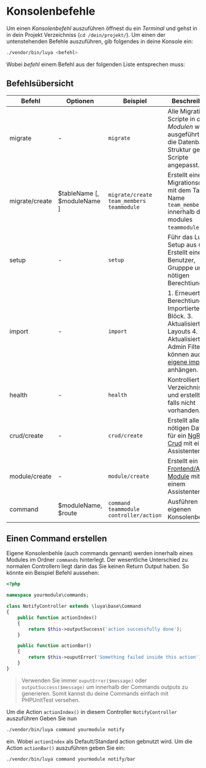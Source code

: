 Konsolenbefehle
================
Um einen *Konsolenbefehl* auszuführen öffnest du ein *Terminal* und gehst in in dein Projekt Verzeichniss (`cd /dein/projekt/`). Um einen der untenstehenden Befehle auszuführen, gib folgendes in deine Konsole ein:

```sh
./vendor/bin/luya <befehl>
```

Wobei *befehl* einem Befehl aus der folgenden Liste entsprechen muss:

Befehlsübersicht
----------------

|Befehl            |Optionen                      |Beispiel                  |Beschreibung
| --------         | ---------------              | ---------                 | ---------
|migrate           |-                             |`migrate`                 |Alle Migrations-Scripte in *allen Modulen* werden ausgeführt und die Datenbank-Struktur gemäss Scripte angepasst.
|migrate/create    |$tableName [, $moduleName ]   |`migrate/create team_members teammodule` |Erstellt eine neue Migrationsdatei mit dem Tabellen Name `team_members` innerhalb des modules `teammodule`.
|setup             |-                             |`setup`              |Führ das Luya Setup aus (= Erstellt einen Benutzer, Grupppe und die nötigen Berechtiungen).
|import            |-                             |`import`             |1. Erneuert die Berechtiung. 2. Importierter Cms Blöck. 3. Aktualisiert Cms Layouts 4. Aktualisiert Admin Filters Sie können auch [eigene importers](app-module.md#import-methode) anhängen.
|health            |-                             |`health`             |Kontrolliert die Verzeichnisse und erstellt Sie, falls nicht vorhanden.
|crud/create       |-                             |`crud/create`             |Erstellt alle nötigen Daten für ein [NgRest Crud](app-admin-module-ngrest.md) mit einem Assistenten.
|module/create     |-                             |`module/create`           |Erstellt ein [Frontend/Admin Module](app-module.md) mit einem Assistenten.
|command           |$moduleName, $route           |`command teammodule controller/action` |Ausführen eines eigenen Konsolenbefehls.


Einen Command erstellen
------------------------
Eigene Konsolenbehle (auch commands gennant) werden innerhalb eines Modules im Ordner `commands` hinterlegt. Der wesentliche Unterschied zu normalen Controllern liegt darin das Sie keinen Return Output haben. So könnte ein Beispiel Befehl aussehen:


```php
<?php

namespace yourmodule\commands;

class NotifyController extends \luya\base\Command
{
    public function actionIndex()
    {
    	return $this->outputSuccess('action successfully done');
    }

	public function actionBar()
	{
		return $this->ouputError('Something failed inside this action');
	}
}
```


> Verwenden Sie immer `ouputError($message)` oder `outputSuccess($message)` um innerhalb der Commands outputs zu generieren. Somit kannst du deine Commands einfach mit PHPUnitTest versehen.

Um die Action `actionIndex()` in diesem Controller `NotifyController` auszuführen Geben Sie nun 

```sh
./vendor/bin/luya command yourmodule notify
```

ein. Wobei `actionIndex` als Default/Standard action gebnutzt wird. Um die Action `actionBar()` auszuführen geben Sie  ein:

```sh
./vendor/bin/luya command yourmodule notify/bar
```

